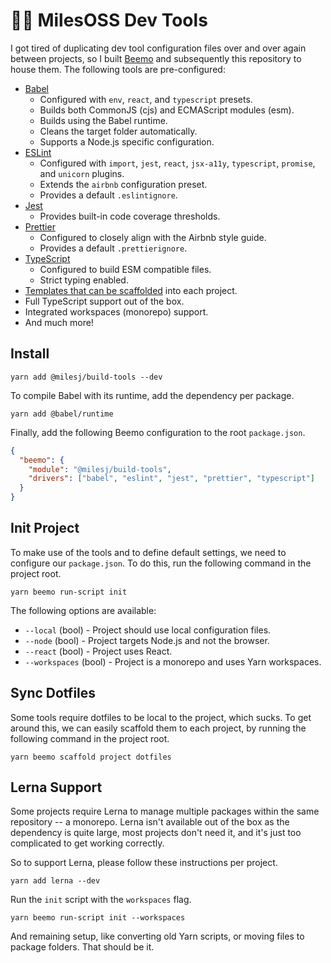 # 👨‍💻 MilesOSS Dev Tools

I got tired of duplicating dev tool configuration files over and over again between projects, so I
built [Beemo](https://github.com/milesj/beemo) and subsequently this repository to house them. The
following tools are pre-configured:

- [Babel](https://github.com/milesj/build-tool-config/blob/master/packages/config/configs/babel.js)
  - Configured with `env`, `react`, and `typescript` presets.
  - Builds both CommonJS (cjs) and ECMAScript modules (esm).
  - Builds using the Babel runtime.
  - Cleans the target folder automatically.
  - Supports a Node.js specific configuration.
- [ESLint](https://github.com/milesj/build-tool-config/blob/master/packages/config/configs/eslint.js)
  - Configured with `import`, `jest`, `react`, `jsx-a11y`, `typescript`, `promise`, and `unicorn`
    plugins.
  - Extends the `airbnb` configuration preset.
  - Provides a default `.eslintignore`.
- [Jest](https://github.com/milesj/build-tool-config/blob/master/packages/config/configs/jest.js)
  - Provides built-in code coverage thresholds.
- [Prettier](https://github.com/milesj/build-tool-config/blob/master/packages/config/configs/prettier.js)
  - Configured to closely align with the Airbnb style guide.
  - Provides a default `.prettierignore`.
- [TypeScript](https://github.com/milesj/build-tool-config/blob/master/packages/config/configs/typescript.js)
  - Configured to build ESM compatible files.
  - Strict typing enabled.
- [Templates that can be scaffolded](https://github.com/milesj/build-tool-config/tree/master/packages/config/templates)
  into each project.
- Full TypeScript support out of the box.
- Integrated workspaces (monorepo) support.
- And much more!

## Install

```
yarn add @milesj/build-tools --dev
```

To compile Babel with its runtime, add the dependency per package.

```
yarn add @babel/runtime
```

Finally, add the following Beemo configuration to the root `package.json`.

```json
{
  "beemo": {
    "module": "@milesj/build-tools",
    "drivers": ["babel", "eslint", "jest", "prettier", "typescript"]
  }
}
```

## Init Project

To make use of the tools and to define default settings, we need to configure our `package.json`. To
do this, run the following command in the project root.

```
yarn beemo run-script init
```

The following options are available:

- `--local` (bool) - Project should use local configuration files.
- `--node` (bool) - Project targets Node.js and not the browser.
- `--react` (bool) - Project uses React.
- `--workspaces` (bool) - Project is a monorepo and uses Yarn workspaces.

## Sync Dotfiles

Some tools require dotfiles to be local to the project, which sucks. To get around this, we can
easily scaffold them to each project, by running the following command in the project root.

```
yarn beemo scaffold project dotfiles
```

## Lerna Support

Some projects require Lerna to manage multiple packages within the same repository -- a monorepo.
Lerna isn't available out of the box as the dependency is quite large, most projects don't need it,
and it's just too complicated to get working correctly.

So to support Lerna, please follow these instructions per project.

```
yarn add lerna --dev
```

Run the `init` script with the `workspaces` flag.

```
yarn beemo run-script init --workspaces
```

And remaining setup, like converting old Yarn scripts, or moving files to package folders. That
should be it.
